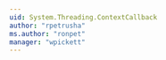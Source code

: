 ```yaml
---
uid: System.Threading.ContextCallback
author: "rpetrusha"
ms.author: "ronpet"
manager: "wpickett"
---
```

